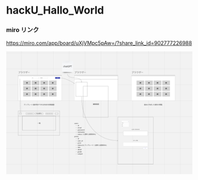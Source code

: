 # hackU_Hallo_World

### miro リンク
https://miro.com/app/board/uXjVMpc5pAw=/?share_link_id=902777226988

![alt](latest_version.png)

